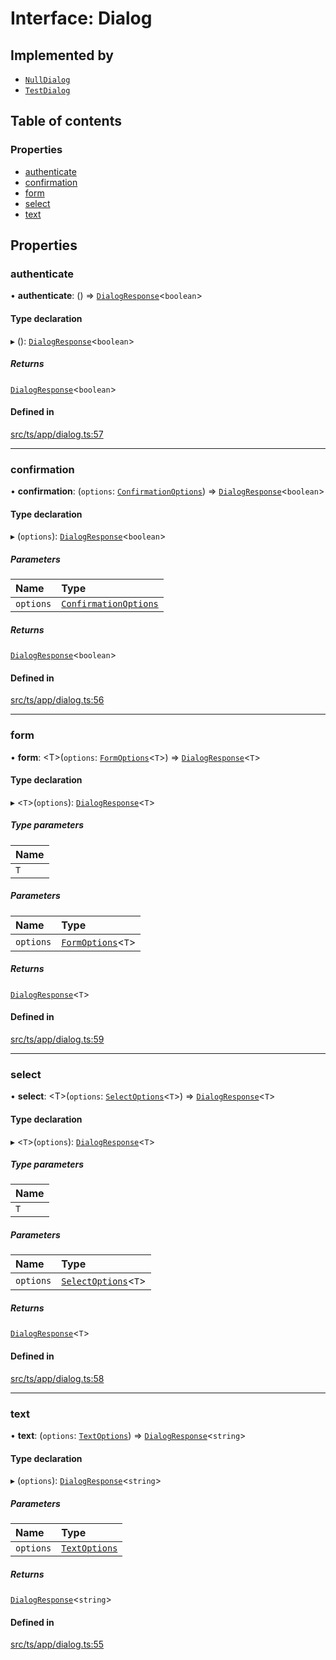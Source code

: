 # Interface: Dialog

## Implemented by

- [`NullDialog`](../classes/NullDialog.md)
- [`TestDialog`](../classes/TestDialog.md)

## Table of contents

### Properties

- [authenticate](Dialog.md#authenticate)
- [confirmation](Dialog.md#confirmation)
- [form](Dialog.md#form)
- [select](Dialog.md#select)
- [text](Dialog.md#text)

## Properties

### authenticate

• **authenticate**: () => [`DialogResponse`](../API.md#dialogresponse)<`boolean`\>

#### Type declaration

▸ (): [`DialogResponse`](../API.md#dialogresponse)<`boolean`\>

##### Returns

[`DialogResponse`](../API.md#dialogresponse)<`boolean`\>

#### Defined in

[src/ts/app/dialog.ts:57](https://gitlab.com/i3-market/code/wp3/t3.2/i3m-wallet-monorepo/-/blob/e68892d/packages/base-wallet/src/ts/app/dialog.ts#L57)

___

### confirmation

• **confirmation**: (`options`: [`ConfirmationOptions`](ConfirmationOptions.md)) => [`DialogResponse`](../API.md#dialogresponse)<`boolean`\>

#### Type declaration

▸ (`options`): [`DialogResponse`](../API.md#dialogresponse)<`boolean`\>

##### Parameters

| Name | Type |
| :------ | :------ |
| `options` | [`ConfirmationOptions`](ConfirmationOptions.md) |

##### Returns

[`DialogResponse`](../API.md#dialogresponse)<`boolean`\>

#### Defined in

[src/ts/app/dialog.ts:56](https://gitlab.com/i3-market/code/wp3/t3.2/i3m-wallet-monorepo/-/blob/e68892d/packages/base-wallet/src/ts/app/dialog.ts#L56)

___

### form

• **form**: <T\>(`options`: [`FormOptions`](FormOptions.md)<`T`\>) => [`DialogResponse`](../API.md#dialogresponse)<`T`\>

#### Type declaration

▸ <`T`\>(`options`): [`DialogResponse`](../API.md#dialogresponse)<`T`\>

##### Type parameters

| Name |
| :------ |
| `T` |

##### Parameters

| Name | Type |
| :------ | :------ |
| `options` | [`FormOptions`](FormOptions.md)<`T`\> |

##### Returns

[`DialogResponse`](../API.md#dialogresponse)<`T`\>

#### Defined in

[src/ts/app/dialog.ts:59](https://gitlab.com/i3-market/code/wp3/t3.2/i3m-wallet-monorepo/-/blob/e68892d/packages/base-wallet/src/ts/app/dialog.ts#L59)

___

### select

• **select**: <T\>(`options`: [`SelectOptions`](SelectOptions.md)<`T`\>) => [`DialogResponse`](../API.md#dialogresponse)<`T`\>

#### Type declaration

▸ <`T`\>(`options`): [`DialogResponse`](../API.md#dialogresponse)<`T`\>

##### Type parameters

| Name |
| :------ |
| `T` |

##### Parameters

| Name | Type |
| :------ | :------ |
| `options` | [`SelectOptions`](SelectOptions.md)<`T`\> |

##### Returns

[`DialogResponse`](../API.md#dialogresponse)<`T`\>

#### Defined in

[src/ts/app/dialog.ts:58](https://gitlab.com/i3-market/code/wp3/t3.2/i3m-wallet-monorepo/-/blob/e68892d/packages/base-wallet/src/ts/app/dialog.ts#L58)

___

### text

• **text**: (`options`: [`TextOptions`](TextOptions.md)) => [`DialogResponse`](../API.md#dialogresponse)<`string`\>

#### Type declaration

▸ (`options`): [`DialogResponse`](../API.md#dialogresponse)<`string`\>

##### Parameters

| Name | Type |
| :------ | :------ |
| `options` | [`TextOptions`](TextOptions.md) |

##### Returns

[`DialogResponse`](../API.md#dialogresponse)<`string`\>

#### Defined in

[src/ts/app/dialog.ts:55](https://gitlab.com/i3-market/code/wp3/t3.2/i3m-wallet-monorepo/-/blob/e68892d/packages/base-wallet/src/ts/app/dialog.ts#L55)
